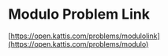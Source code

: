 # Modulo Problem Link
[https://open.kattis.com/problems/modulolink](https://open.kattis.com/problems/modulo)